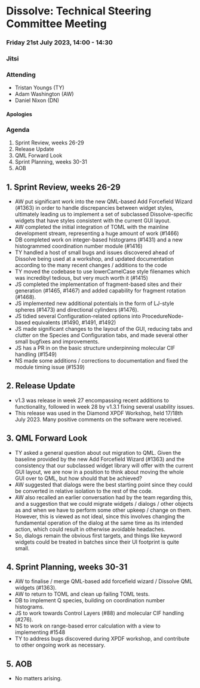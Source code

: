 # Dissolve: Technical Steering Committee Meeting
### Friday 21st July 2023, 14:00 - 14:30
### Jitsi

### Attending

- Tristan Youngs (TY)
- Adam Washington (AW)
- Daniel Nixon (DN)

#### Apologies

### Agenda

1. Sprint Review, weeks 26-29
2. Release Update
3. QML Forward Look
4. Sprint Planning, weeks 30-31
5. AOB

## 1. Sprint Review, weeks 26-29

- AW put significant work into the new QML-based Add Forcefield Wizard (#1363) in order to handle discrepancies between widget styles, ultimately leading us to implement a set of subclassed Dissolve-specific widgets that have styles consistent with the current GUI layout.
- AW completed the initial integration of TOML with the mainline development stream, representing a huge amount of work (#1466)
- DB completed work on integer-based histograms (#1431) and a new histogrammed coordination number module (#1416)
- TY handled a host of small bugs and issues discovered ahead of Dissolve being used at a workshop, and updated documentation according to the many recent changes / additions to the code
- TY moved the codebase to use lowerCamelCase style filenames which was incredibyl tedious, but very much worth it (#1415)
- JS completed the implementation of fragment-based sites and their generation (#1465, #1467) and added capability for fragment rotation (#1468).
- JS implemented new additional potentials in the form of LJ-style spheres (#1473) and directional cylinders (#1476).
- JS tidied several Configuration-related options into ProcedureNode-based equivalents (#1490, #1491, #1492)
- JS made significant changes to the layout of the GUI, reducing tabs and clutter on the Species and Configuration tabs, and made several other small bugfixes and improvements.
- JS has a PR in on the basic structure underpinning molecular CIF handling (#1549)
- NS made some additions / corrections to documentation and fixed the module timing issue (#1539)

## 2. Release Update

- v1.3 was release in week 27 encompassing recent additions to functionality, followed in week 28 by v1.3.1 fixing several usability issues.
- This release was used in the Diamond XPDF Workshop, held 17/18th July 2023. Many positive comments on the software were received.

## 3. QML Forward Look

- TY asked a general question about out migration to QML. Given the baseline provided by the new Add Forcefield Wizard (#1363) and the consistency that our subclassed widget library will offer with the current GUI layout, we are now in a position to think about moving the whole GUI over to QML, but how should that be achieved?
- AW suggested that dialogs were the best starting point since they could be converted in relative isolation to the rest of the code.
- AW also recalled an earlier conversation had by the team regarding this, and a suggestion that we could migrate widgets / dialogs / other objects as and when we have to perform some other upkeep / change on them. However, this is viewed as not ideal, since this involves changing the fundamental operation of the dialog at the same time as its intended action, which could result in otherwise avoidable headaches.
- So, dialogs remain the obvious first targets, and things like keyword widgets could be treated in batches since their UI footprint is quite small.

## 4. Sprint Planning, weeks 30-31

- AW to finalise / merge QML-based add forcefield wizard / Dissolve QML widgets (#1363).
- AW to return to TOML and clean up failing TOML tests.
- DB to implement Q species, building on coordination number histograms.
- JS to work towards Control Layers (#88) and molecular CIF handling (#276).
- NS to work on range-based error calculation with a view to implementing #1548
- TY to address bugs discovered during XPDF workshop, and contribute to other ongoing work as necessary.

## 5. AOB

- No matters arising.
